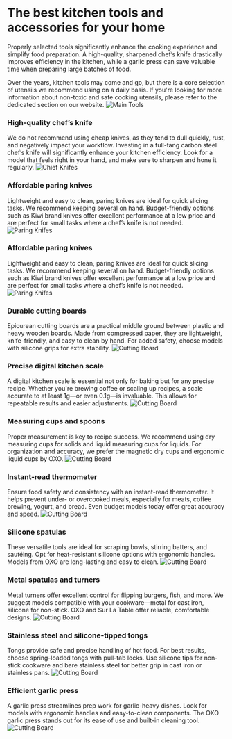 # **The best kitchen tools and accessories for your home**

Properly selected tools significantly enhance the cooking experience and simplify food preparation. 
A high-quality, sharpened chef’s knife drastically improves efficiency in the kitchen, while a garlic press can save valuable time when preparing large batches of food.

Over the years, kitchen tools may come and go, but there is a core selection of utensils we recommend using on a daily basis.
If you're looking for more information about non-toxic and safe cooking utensils, please refer to the dedicated section on our website.
![Main Tools](/storage/basics/main-tools.webp)

### **High-quality chef’s knife**
We do not recommend using cheap knives, as they tend to dull quickly, rust, and negatively impact your workflow. 
Investing in a full-tang carbon steel chef’s knife will significantly enhance your kitchen efficiency. 
Look for a model that feels right in your hand, and make sure to sharpen and hone it regularly.
![Chief Knifes](/storage/basics/tools/high-quality-chefs-knife.webp)

### **Affordable paring knives**
Lightweight and easy to clean, paring knives are ideal for quick slicing tasks. 
We recommend keeping several on hand. Budget-friendly options such as Kiwi brand knives offer excellent performance at a low price and are perfect for small tasks where a chef’s knife is not needed.
![Paring Knifes](/storage/basics/tools/paring-knives.webp)

### **Affordable paring knives**
Lightweight and easy to clean, paring knives are ideal for quick slicing tasks. 
We recommend keeping several on hand. Budget-friendly options such as Kiwi brand knives offer excellent performance at a low price and are perfect for small tasks where a chef’s knife is not needed.
![Paring Knifes](/storage/basics/tools/paring-knives.webp)

### **Durable cutting boards**
Epicurean cutting boards are a practical middle ground between plastic and heavy wooden boards. 
Made from compressed paper, they are lightweight, knife-friendly, and easy to clean by hand. 
For added safety, choose models with silicone grips for extra stability.
![Cutting Board](/storage/basics/tools/cutting-boards.webp)

### **Precise digital kitchen scale**
A digital kitchen scale is essential not only for baking but for any precise recipe. 
Whether you're brewing coffee or scaling up recipes, a scale accurate to at least 1g—or even 0.1g—is invaluable. 
This allows for repeatable results and easier adjustments.
![Cutting Board](/storage/basics/tools/digital-kitchen-scale.webp)

### **Measuring cups and spoons**
Proper measurement is key to recipe success. 
We recommend using dry measuring cups for solids and liquid measuring cups for liquids. 
For organization and accuracy, we prefer the magnetic dry cups and ergonomic liquid cups by OXO.
![Cutting Board](/storage/basics/tools/measuring-cups-spoons.webp)

### **Instant-read thermometer**
Ensure food safety and consistency with an instant-read thermometer. 
It helps prevent under- or overcooked meals, especially for meats, coffee brewing, yogurt, and bread.
Even budget models today offer great accuracy and speed.
![Cutting Board](/storage/basics/tools/instant-read-thermometer.webp)

### **Silicone spatulas**
These versatile tools are ideal for scraping bowls, stirring batters, and sautéing. 
Opt for heat-resistant silicone options with ergonomic handles. 
Models from OXO are long-lasting and easy to clean.
![Cutting Board](/storage/basics/tools/spatulas.webp)

### **Metal spatulas and turners**
Metal turners offer excellent control for flipping burgers, fish, and more. 
We suggest models compatible with your cookware—metal for cast iron, silicone for non-stick. 
OXO and Sur La Table offer reliable, comfortable designs.
![Cutting Board](/storage/basics/tools/spatulas.webp)

### **Stainless steel and silicone-tipped tongs**
Tongs provide safe and precise handling of hot food. 
For best results, choose spring-loaded tongs with pull-tab locks. 
Use silicone tips for non-stick cookware and bare stainless steel for better grip in cast iron or stainless pans.
![Cutting Board](/storage/basics/tools/stainless-steel-tongs.webp)

### **Efficient garlic press**
A garlic press streamlines prep work for garlic-heavy dishes. 
Look for models with ergonomic handles and easy-to-clean components. 
The OXO garlic press stands out for its ease of use and built-in cleaning tool.
![Cutting Board](/storage/basics/tools/garlic-press.webp)
